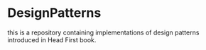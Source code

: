 # DesignPatterns

this is a repository containing implementations of design patterns introduced in Head First book.
